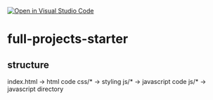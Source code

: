 [![Open in Visual Studio Code](https://classroom.github.com/assets/open-in-vscode-f059dc9a6f8d3a56e377f745f24479a46679e63a5d9fe6f495e02850cd0d8118.svg)](https://classroom.github.com/online_ide?assignment_repo_id=6736051&assignment_repo_type=AssignmentRepo)
# full-projects-starter


## structure

index.html -> html code
css/* -> styling
js/* -> javascript code
js/* -> javascript directory
